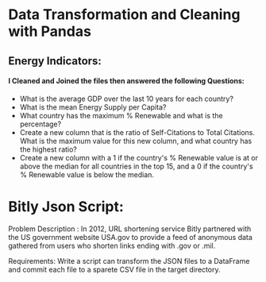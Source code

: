# Data Transformation and Cleaning with Pandas

## Energy Indicators:

#### I Cleaned and Joined the files then answered the following Questions:

+ What is the average GDP over the last 10 years for each country? 
+ What is the mean Energy Supply per Capita?
+ What country has the maximum % Renewable and what is the percentage?
+ Create a new column that is the ratio of Self-Citations to Total Citations. What is the maximum value for this new column, and what country has the highest ratio?
+ Create a new column with a 1 if the country's % Renewable value is at or above the median for all countries in the top 15, and a 0 if the country's % Renewable value is below the median.

# Bitly Json Script:

Problem Description : In 2012, URL shortening service Bitly partnered with the US government website USA.gov to provide a feed of anonymous data gathered from users who shorten links ending with .gov or .mil.

Requirements: Write a script can transform the JSON files to a DataFrame and commit each file to a sparete CSV file in the target directory.



